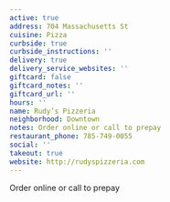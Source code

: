 ```yaml
---
active: true
address: 704 Massachusetts St
cuisine: Pizza
curbside: true
curbside_instructions: ''
delivery: true
delivery_service_websites: ''
giftcard: false
giftcard_notes: ''
giftcard_url: ''
hours: ''
name: Rudy’s Pizzeria
neighborhood: Downtown
notes: Order online or call to prepay
restaurant_phone: 785-749-0055
social: ''
takeout: true
website: http://rudyspizzeria.com
---
```


Order online or call to prepay